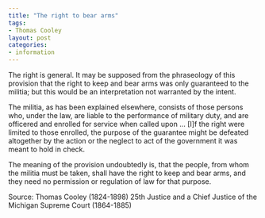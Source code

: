 ```yaml
---
title: "The right to bear arms"
tags:
- Thomas Cooley
layout: post
categories:
- information
---
```


The right is general. It may be supposed from the phraseology of this provision that the right to keep and bear arms was only guaranteed to the militia; but this would be an interpretation not warranted by the intent.

The militia, as has been explained elsewhere, consists of those persons who, under the law, are liable to the performance of military duty, and are officered and enrolled for service when called upon ... \[I\]f the right were limited to those enrolled, the purpose of the guarantee might be defeated altogether by the action or the neglect to act of the government it was meant to hold in check.

The meaning of the provision undoubtedly is, that the people, from whom the militia must be taken, shall have the right to keep and bear arms, and they need no permission or regulation of law for that purpose.

Source: Thomas Cooley
(1824-1898) 25th Justice and a Chief Justice of the Michigan Supreme Court (1864-1885)
